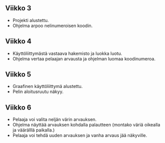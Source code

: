 ## Viikko 3
- Projekti alustettu.
- Ohjelma arpoo nelinumeroisen koodin.
## Viikko 4
- Käyttöliittymästä vastaava hakemisto ja luokka luotu.
- Ohjelma vertaa pelaajan arvausta ja ohjelman luomaa koodinumeroa.
## Viikko 5
- Graafinen käyttöliittymä alustettu.
- Pelin aloitusruutu näkyy. 
## Viikko 6
- Pelaaja voi valita neljän värin arvauksen.
- Ohjelma näyttää arvauksen kohdalla palautteen (montako väriä oikealla ja väärälllä paikalla.)
- Pelaaja voi tehdä uuden arvauksen ja vanha arvaus jää näkyville.
